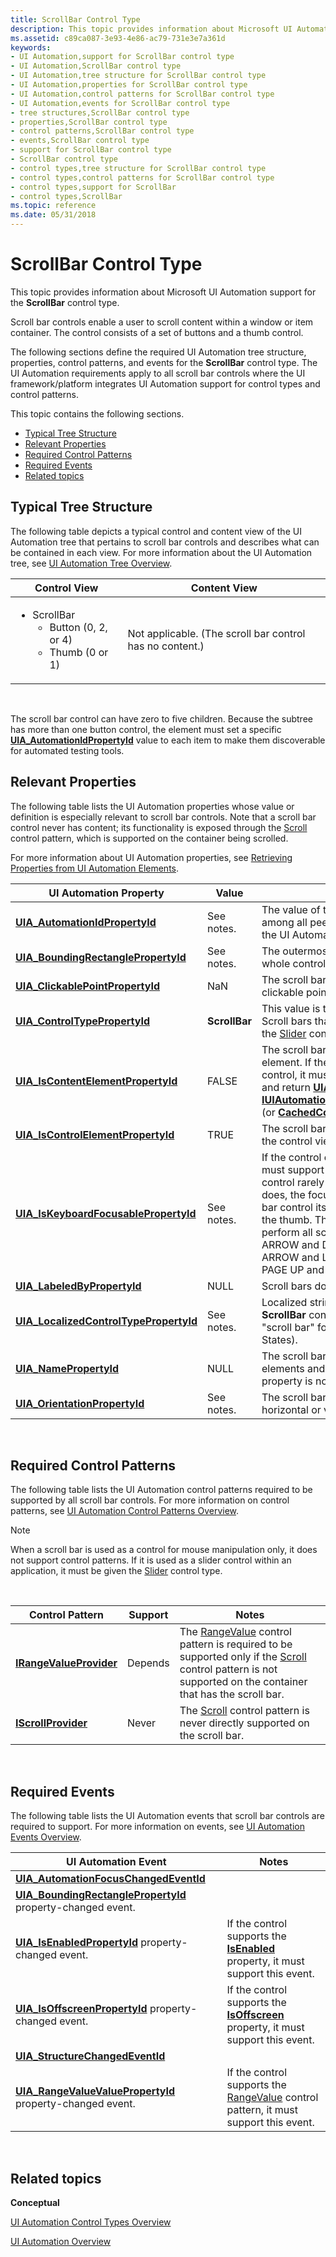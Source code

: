 ```yaml
---
title: ScrollBar Control Type
description: This topic provides information about Microsoft UI Automation support for the ScrollBar control type.
ms.assetid: c89ca087-3e93-4e86-ac79-731e3e7a361d
keywords:
- UI Automation,support for ScrollBar control type
- UI Automation,ScrollBar control type
- UI Automation,tree structure for ScrollBar control type
- UI Automation,properties for ScrollBar control type
- UI Automation,control patterns for ScrollBar control type
- UI Automation,events for ScrollBar control type
- tree structures,ScrollBar control type
- properties,ScrollBar control type
- control patterns,ScrollBar control type
- events,ScrollBar control type
- support for ScrollBar control type
- ScrollBar control type
- control types,tree structure for ScrollBar control type
- control types,control patterns for ScrollBar control type
- control types,support for ScrollBar
- control types,ScrollBar
ms.topic: reference
ms.date: 05/31/2018
---
```


# ScrollBar Control Type

This topic provides information about Microsoft UI Automation support for the **ScrollBar** control type.

Scroll bar controls enable a user to scroll content within a window or item container. The control consists of a set of buttons and a thumb control.

The following sections define the required UI Automation tree structure, properties, control patterns, and events for the **ScrollBar** control type. The UI Automation requirements apply to all scroll bar controls where the UI framework/platform integrates UI Automation support for control types and control patterns.

This topic contains the following sections.

-   [Typical Tree Structure](#typical-tree-structure)
-   [Relevant Properties](#relevant-properties)
-   [Required Control Patterns](#required-control-patterns)
-   [Required Events](#required-events)
-   [Related topics](#related-topics)

## Typical Tree Structure

The following table depicts a typical control and content view of the UI Automation tree that pertains to scroll bar controls and describes what can be contained in each view. For more information about the UI Automation tree, see [UI Automation Tree Overview](uiauto-treeoverview.md).




| Control View | Content View | 
|--------------|--------------|
| <ul><li>ScrollBar<ul><li>Button (0, 2, or 4)</li><li>Thumb (0 or 1)</li></ul></li></ul> | Not applicable. (The scroll bar control has no content.) | 




 

The scroll bar control can have zero to five children. Because the subtree has more than one button control, the element must set a specific [**UIA\_AutomationIdPropertyId**](uiauto-automation-element-propids.md) value to each item to make them discoverable for automated testing tools.

## Relevant Properties

The following table lists the UI Automation properties whose value or definition is especially relevant to scroll bar controls. Note that a scroll bar control never has content; its functionality is exposed through the [Scroll](uiauto-implementingscroll.md) control pattern, which is supported on the container being scrolled.

For more information about UI Automation properties, see [Retrieving Properties from UI Automation Elements](uiauto-propertiesforclients.md).



| UI Automation Property                                                                                              | Value         | Notes                                                                                                                                                                                                                                                                                                                                                                                                                                                                           |
|---------------------------------------------------------------------------------------------------------------------|---------------|---------------------------------------------------------------------------------------------------------------------------------------------------------------------------------------------------------------------------------------------------------------------------------------------------------------------------------------------------------------------------------------------------------------------------------------------------------------------------------|
| [**UIA\_AutomationIdPropertyId**](uiauto-automation-element-propids.md)                 | See notes.    | The value of this property must be unique among all peer elements in the raw view of the UI Automation tree.                                                                                                                                                                                                                                                                                                                                                                    |
| [**UIA\_BoundingRectanglePropertyId**](uiauto-automation-element-propids.md)       | See notes.    | The outermost rectangle that contains the whole control.                                                                                                                                                                                                                                                                                                                                                                                                                        |
| [**UIA\_ClickablePointPropertyId**](uiauto-automation-element-propids.md)             | NaN           | The scroll bar control does not have clickable points.                                                                                                                                                                                                                                                                                                                                                                                                                          |
| [**UIA\_ControlTypePropertyId**](uiauto-automation-element-propids.md)                   | **ScrollBar** | This value is the same for all frameworks. Scroll bars that function as sliders must use the [Slider](uiauto-supportslidercontroltype.md) control type.                                                                                                                                                                                                                                                                                                                        |
| [**UIA\_IsContentElementPropertyId**](uiauto-automation-element-propids.md)         | FALSE         | The scroll bar control is never a content element. If the scroll bar is a standalone control, it must fulfill the [Slider](uiauto-supportslidercontroltype.md) control type and return [**UIA\_SliderControlTypeId**](uiauto-controltype-ids.md) for the [**IUIAutomationElement::CurrentControlType**](/windows/desktop/api/UIAutomationClient/nf-uiautomationclient-iuiautomationelement-get_currentcontroltype) (or [**CachedControlType**](/windows/desktop/api/UIAutomationClient/nf-uiautomationclient-iuiautomationelement-get_cachedcontroltype)) property. |
| [**UIA\_IsControlElementPropertyId**](uiauto-automation-element-propids.md)         | TRUE          | The scroll bar control is always included in the control view of the UI Automation tree.                                                                                                                                                                                                                                                                                                                                                                                        |
| [**UIA\_IsKeyboardFocusablePropertyId**](uiauto-automation-element-propids.md)   | See notes.    | If the control can receive keyboard focus, it must support this property. A scroll bar control rarely takes the focus, but when it does, the focus should remain on the scroll bar control itself, not on the child buttons or the thumb. The user should be able to perform all scrolling actions by using the UP ARROW and DOWN ARROW (or RIGHT ARROW and LEFT ARROW) keys, or the PAGE UP and PAGE DOWN keys.                                                                |
| [**UIA\_LabeledByPropertyId**](uiauto-automation-element-propids.md)                       | NULL          | Scroll bars do not have labels.                                                                                                                                                                                                                                                                                                                                                                                                                                                 |
| [**UIA\_LocalizedControlTypePropertyId**](uiauto-automation-element-propids.md) | See notes.    | Localized string corresponding to the **ScrollBar** control type. The default value is "scroll bar" for en-US or English (United States).                                                                                                                                                                                                                                                                                                                                       |
| [**UIA\_NamePropertyId**](uiauto-automation-element-propids.md)                                 | NULL          | The scroll bar control does not have content elements and the [**UIA\_NamePropertyId**](uiauto-automation-element-propids.md) property is not required to be set.                                                                                                                                                                                                                                                                                           |
| [**UIA\_OrientationPropertyId**](uiauto-automation-element-propids.md)                   | See notes.    | The scroll bar control must always expose its horizontal or vertical orientation.                                                                                                                                                                                                                                                                                                                                                                                               |



 

## Required Control Patterns

The following table lists the UI Automation control patterns required to be supported by all scroll bar controls. For more information on control patterns, see [UI Automation Control Patterns Overview](uiauto-controlpatternsoverview.md).

> [!Note]  
> When a scroll bar is used as a control for mouse manipulation only, it does not support control patterns. If it is used as a slider control within an application, it must be given the [Slider](uiauto-supportslidercontroltype.md) control type.

 



| Control Pattern                                           | Support | Notes                                                                                                                                                                                                                          |
|-----------------------------------------------------------|---------|--------------------------------------------------------------------------------------------------------------------------------------------------------------------------------------------------------------------------------|
| [**IRangeValueProvider**](/windows/desktop/api/UIAutomationCore/nn-uiautomationcore-irangevalueprovider) | Depends | The [RangeValue](uiauto-implementingrangevalue.md) control pattern is required to be supported only if the [Scroll](uiauto-implementingscroll.md) control pattern is not supported on the container that has the scroll bar. |
| [**IScrollProvider**](/windows/desktop/api/UIAutomationCore/nn-uiautomationcore-iscrollprovider)         | Never   | The [Scroll](uiauto-implementingscroll.md) control pattern is never directly supported on the scroll bar.                                                                                                                     |



 

## Required Events

The following table lists the UI Automation events that scroll bar controls are required to support. For more information on events, see [UI Automation Events Overview](uiauto-eventsoverview.md).



| UI Automation Event                                                                                                                   | Notes                                                                                                                      |
|---------------------------------------------------------------------------------------------------------------------------------------|----------------------------------------------------------------------------------------------------------------------------|
| [**UIA\_AutomationFocusChangedEventId**](uiauto-event-ids.md)                                      |                                                                                                                            |
| [**UIA\_BoundingRectanglePropertyId**](uiauto-automation-element-propids.md) property-changed event. |                                                                                                                            |
| [**UIA\_IsEnabledPropertyId**](uiauto-automation-element-propids.md) property-changed event.                 | If the control supports the [**IsEnabled**](uiauto-automation-element-propids.md) property, it must support this event.   |
| [**UIA\_IsOffscreenPropertyId**](uiauto-automation-element-propids.md) property-changed event.             | If the control supports the [**IsOffscreen**](uiauto-automation-element-propids.md) property, it must support this event. |
| [**UIA\_StructureChangedEventId**](uiauto-event-ids.md)                                                  |                                                                                                                            |
| [**UIA\_RangeValueValuePropertyId**](uiauto-control-pattern-propids.md) property-changed event.        | If the control supports the [RangeValue](uiauto-implementingrangevalue.md) control pattern, it must support this event.   |



 

## Related topics

<dl> <dt>

**Conceptual**
</dt> <dt>

[UI Automation Control Types Overview](uiauto-controltypesoverview.md)
</dt> <dt>

[UI Automation Overview](uiauto-uiautomationoverview.md)
</dt> </dl>

 

 




